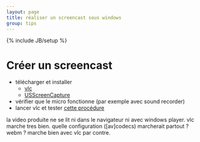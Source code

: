 ```yaml
---
layout: page
title: réaliser un screencast sous windows
group: tips
---
```

{% include JB/setup %}

# Créer un screencast

* télécharger et installer
    - [vlc](videolan.org)
    - [USScreenCapture](http://www.videohelp.com/tools/UScreenCapture)
* vérifier que le micro fonctionne (par exemple avec sound recorder)
* lancer vlc et tester [cette procédure](http://ramirez.u-strasbg.fr/~mc/screencast/howto.mp4)

la video produite ne se lit ni dans le navigateur ni avec windows player. vlc marche tres bien.
quelle configuration ([av]codecs) marcherait partout ? webm ? marche bien avec vlc par contre.


